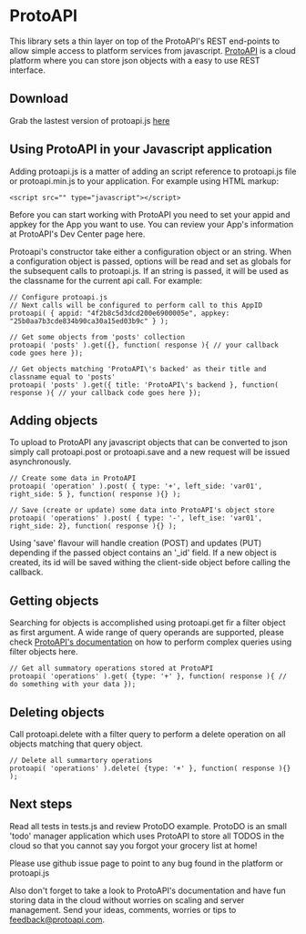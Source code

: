 # ProtoAPI

This library sets a thin layer on top of the ProtoAPI's REST end-points to allow simple access to platform services from javascript. 
[ProtoAPI](http://protoapi.com) is a cloud platform where you can store json objects with a easy to use REST interface.


## Download

Grab the lastest version of protoapi.js [here](https://github.com/TraxNet/protoapi.js)


## Using ProtoAPI in your Javascript application

Adding protoapi.js is a matter of adding an script reference to protoapi.js file or protoapi.min.js to your application. For example using HTML markup:

	<script src="" type="javascript"></script>

Before you can start working with ProtoAPI you need to set your appid and appkey for the App you want to use. You can review your App's information at ProtoAPI's Dev Center page here. 

Protoapi's constructor take either a configuration object or an string. When a configuration object is passed, options will be read and set as globals for the subsequent calls to protoapi.js. If an string is passed, it will be used as the classname for the current api call. For example:
	
	// Configure protoapi.js
	// Next calls will be configured to perform call to this AppID
	protoapi( { appid: "4f2b8c5d3dcd200e6900005e", appkey: "25b0aa7b3cde834b90ca30a15ed03b9c" } );

	// Get some objects from 'posts' collection
	protoapi( 'posts' ).get({}, function( response ){ // your callback code goes here });

	// Get objects matching 'ProtoAPI\'s backed' as their title and classname equal to 'posts'
	protoapi( 'posts' ).get({ title: 'ProtoAPI\'s backend }, function( response ){ // your callback code goes here });


## Adding objects

To upload to ProtoAPI any javascript objects that can be converted to json simply call protoapi.post or protoapi.save and a new
request will be issued asynchronously. 

	// Create some data in ProtoAPI
	protoapi( 'operation' ).post( { type: '+', left_side: 'var01', right_side: 5 }, function( response ){} );

	// Save (create or update) some data into ProtoAPI's object store
	protoapi( 'operations' ).post( { type: '-', left_ise: 'var01', right_side: 2}, function( response ){} );

Using 'save' flavour will handle creation (POST) and updates (PUT) depending if the passed object contains an '_id' field. If a new object is created, its id will be saved withing the client-side object before calling the callback.


## Getting objects

Searching for objects is accomplished using protoapi.get fir a filter object as first argument. A wide range of query operands are supported, please check [ProtoAPI's documentation](http://protoapi.com/docs/queries) on how to perform complex queries using filter objects here.

	// Get all summatory operations stored at ProtoAPI
	protoapi( 'operations' ).get( {type: '+' }, function( response ){ // do something with your data });


## Deleting objects

Call protoapi.delete with a filter query to perform a delete operation on all objects matching that query object.

	// Delete all summartory operations
	protoapi( 'operations' ).delete( {type: '+' }, function( response ){} );


## Next steps 

Read all tests in tests.js and review ProtoDO example. ProtoDO is an small 'todo' manager application which uses ProtoAPI to store
all TODOS in the cloud so that you cannot say you forgot your grocery list at home!

Please use github issue page to point to any bug found in the platform or protoapi.js

Also don't forget to take a look to ProtoAPI's documentation and have fun storing data in the cloud without worries on scaling and server management. Send your ideas, comments, worries or tips to feedback@protoapi.com. 




